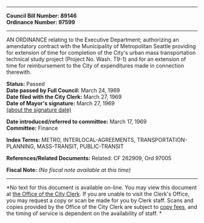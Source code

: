 * * * * *  
  
**Council Bill Number: [](#h0)[](#h2)89146**   
**Ordinance Number: 97599**  
  
* * * * *  
  
AN ORDINANCE relating to the Executive Department; authorizing an amendatory contract with the Municipality of Metropolitan Seattle providing for extension of time for completion of the City's urban mass transportation technical study project (Project No. Wash. T9-1) and for an extension of time for reimbursement to the City of expenditures made in connection therewith.  
  
**Status:** Passed   
**Date passed by Full Council:** March 24, 1969   
**Date filed with the City Clerk:** March 27, 1969   
**Date of Mayor's signature:** March 27, 1969   
[(about the signature date)](/~public/approvaldate.htm)   
  
  
**Date introduced/referred to committee:** March 17, 1969   
**Committee:** Finance   
  
**Index Terms:** METRO, INTERLOCAL-AGREEMENTS, TRANSPORTATION-PLANNING, MASS-TRANSIT, PUBLIC-TRANSIT  
  
**References/Related Documents:** Related: CF 262909, Ord 97005  
  
**Fiscal Note:** *(No fiscal note available at this time)*  
  
* * * * *  
  
*No text for this document is available on-line. You may view this document at [the Office of the City Clerk](http://www.seattle.gov/leg/clerk/contactUs.htm). If you are unable to visit the Clerk's Office, you may request a copy or scan be made for you by Clerk staff. Scans and copies provided by the Office of the City Clerk are subject to [copy fees](http://clerk.seattle.gov/~public/clerkfees.htm), and the timing of service is dependent on the availability of staff. *  
  
  
